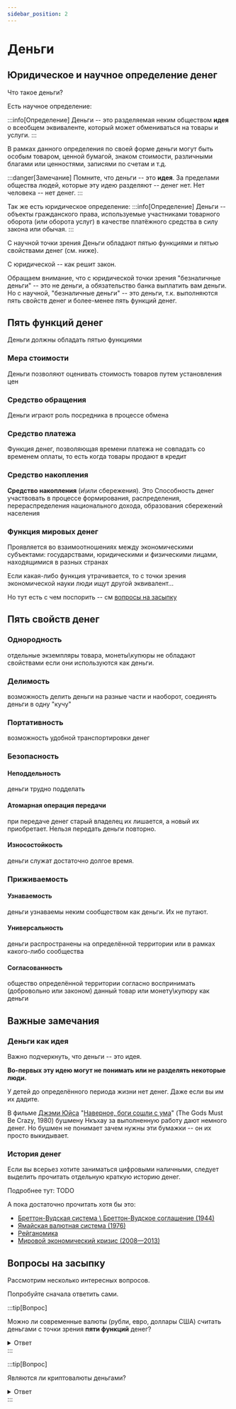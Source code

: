 ```yaml
---
sidebar_position: 2
---
```

# Деньги

## Юридическое и научное определение денег

Что такое деньги?

Есть научное определение:

:::info[Определение]
Деньги -- это
разделяемая неким обществом
**идея**
о всеобщем эквиваленте, который может обмениваться на товары и услуги.
:::

В рамках данного определения по своей форме 
деньги могут быть особым товаром, 
ценной бумагой, 
знаком стоимости, 
различными благами 
или ценностями, 
записями по счетам
и т.д.

:::danger[Замечание]
Помните, что деньги -- это **идея**.
За пределами общества людей, 
которые эту идею разделяют -- денег нет. 
Нет человека -- нет денег. 
:::

Так же есть юридическое определение:
:::info[Определение]
Деньги -- объекты гражданского права, 
используемые участниками товарного оборота (или оборота услуг) 
в качестве платёжного средства 
в силу закона или обычая.
:::

С научной точки зрения
Деньги обладают
пятью функциями и
пятью свойствами денег
(см. ниже).

С юридической -- как решит закон.

Обращаем внимание, что с юридической точки зрения
"безналичные деньги" -- это не деньги,
а обязательство банка выплатить вам деньги.
Но с научной, "безналичные деньги" -- это деньги, 
т.к. выполняются пять свойств денег и более-менее пять функций денег.



## Пять функций денег

Деньги должны обладать пятью функциями

### Мера стоимости
Деньги позволяют оценивать стоимость товаров путем установления цен

### Средство обращения
Деньги играют роль посредника в процессе обмена

### Средство платежа

Функция денег, позволяющая времени платежа не совпадать со временем оплаты, то есть когда товары продают в кредит

### Средство накопления

**Средство накопления** (и\или сбережения). 
Это Способность денег участвовать в процессе формирования, распределения, перераспределения национального дохода, образования сбережений населения

### Функция мировых денег
Проявляется во взаимоотношениях между экономическими субъектами: государствами, юридическими и физическими лицами, находящимися в разных странах

Если какая-либо функция утрачивается,
то с точки зрения экономической науки люди ищут другой эквивалент... 

Но тут есть с чем поспорить -- см [вопросы на засыпку](#вопросы-на-засыпку) 


## Пять свойств денег

### Однородность
отдельные экземпляры товара, монеты\купюры не обладают свойствами если они используются как деньги.

### Делимость
возможность делить деньги на разные части и наоборот, соединять деньги в одну "кучу"

### Портативность
возможность удобной транспортировки денег

### Безопасность


#### Неподдельность
деньги трудно подделать

#### Атомарная операция передачи
при передаче денег старый владелец их лишается, а новый их приобретает. Нельзя передать деньги повторно. 
   
#### Износостойкость
деньги служат достаточно долгое время.

### Приживаемость  
   
#### Узнаваемость
деньги узнаваемы неким сообществом как деньги. Их не путают.

#### Универсальность
деньги распространены на определённой территории или в рамках какого-либо сообщества

#### Согласованность
общество определённой территории согласно воспринимать (добровольно или законом) данный товар или монету\купюру как деньги




## Важные замечания


### Деньги как идея

Важно подчеркнуть, что деньги -- это идея.

**Во-первых эту идею могут не понимать или не разделять 
некоторые люди.**

У детей до определённого периода жизни нет денег. 
Даже если вы им их дадите.

В фильме [Джэми Юйса](https://ru.wikipedia.org/wiki/Уйс,_Джэми)
"[Наверное, боги сошли с ума](https://ru.wikipedia.org/wiki/Наверное,_боги_сошли_с_ума)"
(The Gods Must Be Crazy, 1980)
бушмену Нкъхау за выполненную работу дают немного денег.
Но бушмен не понимает зачем нужны эти бумажки -- он их просто выкидывает.


### История денег

Если вы всерьез хотите заниматься цифровыми наличными,
следует выделить прочитать отдельную краткую историю денег.

Подробнее тут: TODO 

А пока достаточно прочитать хотя бы это:
* [Бреттон-Вудская система \ Бреттон-Вудское соглашение (1944)](https://ru.wikipedia.org/wiki/Бреттон-Вудская_система)
* [Ямайская валютная система (1976)](https://ru.wikipedia.org/wiki/Ямайская_валютная_система)
* [Рейганомика](https://ru.wikipedia.org/wiki/Рейганомика)
* [Мировой экономический кризис (2008—2013)](https://ru.wikipedia.org/wiki/Мировой_экономический_кризис_(2008—2013))



## Вопросы на засыпку

Рассмотрим несколько интересных вопросов.

Попробуйте сначала ответить сами.

:::tip[Вопрос]

Можно ли современные валюты (рубли, евро, доллары США) считать деньгами
с точки зрения **пяти функций** денег?

<details>
  <summary>Ответ</summary>
  <div>
    Нет! 
    <br/>
    Потому что после 2008 (а после 2022 особенно) инфляция убила функцию <b>средства накопления</b> почти для всех мировых валют.
    <br/>
    Аналогично вместо <b>функции мировых денег</b> сейчас де факто выступает бартер и политические договорённости. Это надёжнее.
    Есть так же проблемы с <b>мерой стоимости</b> в условиях постмодерна: некоторые товары переоценены и наоборот...
  </div>
</details>
:::


:::tip[Вопрос]

Являются ли криптовалюты деньгами?

<details>
  <summary>Ответ</summary>
  <div>
    С юридической точки зрения -- зависит от решения местных правительств.
    <br/>
    C научной точки зрения -- зависит от того с кем и как мы говорим,
    в каком обществе говорим о криптовалютах.
    <br/>
   Среди "обычных граждан" криптовалюта -- это не деньги, потому что:
1. Отсутствуют все три свойства приживаемости: узнаваемость, универсальность, согласованность.
1. Под большим вопросом свойство **неподдельности**. Мы знаем, что в случае компроментации блокчейна компроментируются ВСЕ деньги, а не только их часть... Это очень большой риск для многих.
1. Криптовалюты не поддерживают функцию **меры стоимости**. По причине высокой волатильности
1. Почти везде криптовалюты не могут выступать как **средство платежа**. Очень мало мест, где вы за блокчейн закажете себе пиццу или оплатите счёт за свет
</div>
</details>
:::
